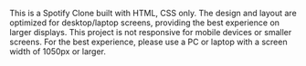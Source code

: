 This is a Spotify Clone built with HTML, CSS only. The design and layout are optimized for desktop/laptop screens, providing the best experience on larger displays.
This project is not responsive for mobile devices or smaller screens. For the best experience, please use a PC or laptop with a screen width of 1050px or larger.
